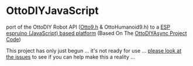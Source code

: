 # OttoDIYJavaScript
port of the OttoDIY Robot API ([Otto9.h](https://github.com/OttoDIY/OttoDIYLib/blob/master/Otto9.h) & OttoHumanoid9.h) to a [ESP espruino (JavaScript) based platform](http://www.espruino.com/EspruinoESP8266) (Based On The [OttoDIYAsync Project Code](https://github.com/sfranzyshen/OttoDIYAsync))

This project has only just begun ... it's not ready for use ... [please look at the issues](https://github.com/sfranzyshen/OttoDIYJavaScript/issues) to see if you can help make this a reality ...
